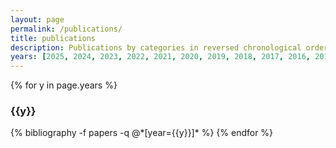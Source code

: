 ```yaml
---
layout: page
permalink: /publications/
title: publications
description: Publications by categories in reversed chronological order. Generated by jekyll-scholar. See my <a href="http://dblp.uni-trier.de/pers/hd/t/Terragni:Valerio" title="dblp profile">DBLP profile</a>
years: [2025, 2024, 2023, 2022, 2021, 2020, 2019, 2018, 2017, 2016, 2015]
---
```


{% for y in page.years %}
  <h3 class="year">{{y}}</h3>
  {% bibliography -f papers -q @*[year={{y}}]* %}
{% endfor %}
